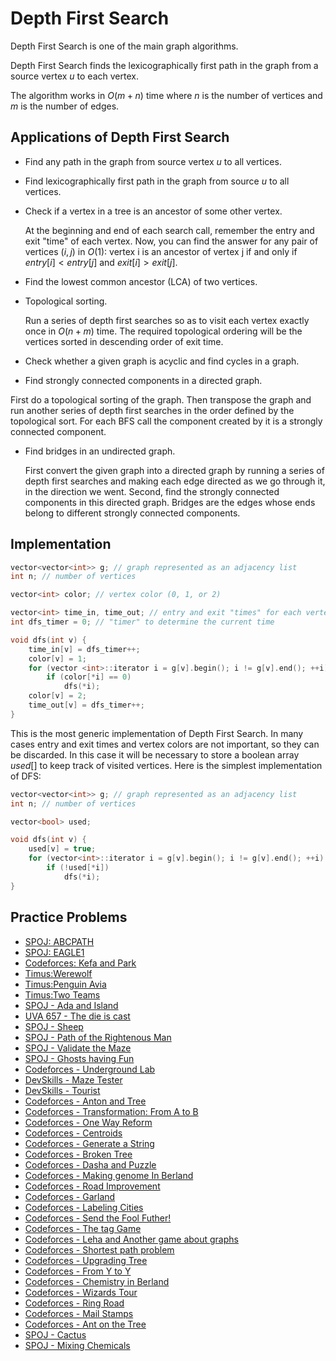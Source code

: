 <!--?title Depth First Search-->

# Depth First Search

Depth First Search is one of the main graph algorithms.

Depth First Search finds the lexicographically first path in the graph from a source vertex $u$ to each vertex.

The algorithm works in $O(m + n)$ time where $n$ is the number of vertices and $m$ is the number of edges.

## Applications of Depth First Search

* Find any path in the graph from source vertex $u$ to all vertices.

* Find lexicographically first path in the graph from source $u$ to all vertices.

* Check if a vertex in a tree is an ancestor of some other vertex.

  At the beginning and end of each search call, remember the entry and exit "time" of each vertex. Now, you can find the answer for any pair of vertices $(i, j)$ in $O(1)$: vertex i is an ancestor of vertex j if and only if $entry[i] < entry[j]$ and $exit[i] > exit[j]$.

* Find the lowest common ancestor (LCA) of two vertices.

* Topological sorting.

  Run a series of depth first searches so as to visit each vertex exactly once in $O(n + m)$ time. The required topological ordering will be the vertices sorted in descending order of exit time.

* Check whether a given graph is acyclic and find cycles in a graph.

* Find strongly connected components in a directed graph.

 First do a topological sorting of the graph. Then transpose the graph and run another series of depth first searches in the order defined by the topological sort. For each BFS call the component created by it is a strongly connected component.

* Find bridges in an undirected graph.

  First convert the given graph into a directed graph by running a series of depth first searches and making each edge directed as we go through it, in the direction we went. Second, find the strongly connected components in this directed graph. Bridges are the edges whose ends belong to different strongly connected components.

## Implementation

```cpp
vector<vector<int>> g; // graph represented as an adjacency list
int n; // number of vertices

vector<int> color; // vertex color (0, 1, or 2)

vector<int> time_in, time_out; // entry and exit "times" for each vertex
int dfs_timer = 0; // "timer" to determine the current time

void dfs(int v) {
	time_in[v] = dfs_timer++;
	color[v] = 1;
	for (vector <int>::iterator i = g[v].begin(); i != g[v].end(); ++i)
		if (color[*i] == 0)
			dfs(*i);
	color[v] = 2;
	time_out[v] = dfs_timer++;
}
```

This is the most generic implementation of Depth First Search. In many cases entry and exit times and vertex colors are not important, so they can be discarded. In this case it will be necessary to store a boolean array $used[]$ to keep track of visited vertices. Here is the simplest implementation of DFS:

```cpp
vector<vector<int>> g; // graph represented as an adjacency list
int n; // number of vertices

vector<bool> used;

void dfs(int v) {
	used[v] = true;
	for (vector<int>::iterator i = g[v].begin(); i != g[v].end(); ++i)
		if (!used[*i])
			dfs(*i);
}
```

## Practice Problems

* [SPOJ: ABCPATH](http://www.spoj.com/problems/ABCPATH/)
* [SPOJ: EAGLE1](http://www.spoj.com/problems/EAGLE1/)
* [Codeforces: Kefa and Park](http://codeforces.com/problemset/problem/580/C)
* [Timus:Werewolf](http://acm.timus.ru/problem.aspx?space=1&num=1242)
* [Timus:Penguin Avia](http://acm.timus.ru/problem.aspx?space=1&num=1709)
* [Timus:Two Teams](http://acm.timus.ru/problem.aspx?space=1&num=1106)
* [SPOJ - Ada and Island](http://www.spoj.com/problems/ADASEA/)
* [UVA 657 - The die is cast](https://uva.onlinejudge.org/index.php?option=com_onlinejudge&Itemid=8&page=show_problem&problem=598)
* [SPOJ - Sheep](http://www.spoj.com/problems/KOZE/)
* [SPOJ - Path of the Rightenous Man](http://www.spoj.com/problems/RIOI_2_3/)
* [SPOJ - Validate the Maze](http://www.spoj.com/problems/MAKEMAZE/)
* [SPOJ - Ghosts having Fun](http://www.spoj.com/problems/GHOSTS/)
* [Codeforces - Underground Lab](http://codeforces.com/contest/781/problem/C)
* [DevSkills - Maze Tester](https://devskill.com/CodingProblems/ViewProblem/3)
* [DevSkills - Tourist](https://devskill.com/CodingProblems/ViewProblem/17)
* [Codeforces - Anton and Tree](http://codeforces.com/contest/734/problem/E)
* [Codeforces - Transformation: From A to B](http://codeforces.com/contest/727/problem/A)
* [Codeforces - One Way Reform](http://codeforces.com/contest/723/problem/E)
* [Codeforces - Centroids](http://codeforces.com/contest/709/problem/E)
* [Codeforces - Generate a String](http://codeforces.com/contest/710/problem/E)
* [Codeforces - Broken Tree](http://codeforces.com/contest/758/problem/E)
* [Codeforces - Dasha and Puzzle](http://codeforces.com/contest/761/problem/E)
* [Codeforces - Making genome In Berland](http://codeforces.com/contest/638/problem/B)
* [Codeforces - Road Improvement](http://codeforces.com/contest/638/problem/C)
* [Codeforces - Garland](http://codeforces.com/contest/767/problem/C)
* [Codeforces - Labeling Cities](http://codeforces.com/contest/794/problem/D)
* [Codeforces - Send the Fool Futher!](http://codeforces.com/contest/802/problem/K)
* [Codeforces - The tag Game](http://codeforces.com/contest/813/problem/C)
* [Codeforces - Leha and Another game about graphs](http://codeforces.com/contest/841/problem/D)
* [Codeforces - Shortest path problem](http://codeforces.com/contest/845/problem/G)
* [Codeforces - Upgrading Tree](http://codeforces.com/contest/844/problem/E)
* [Codeforces - From Y to Y](http://codeforces.com/contest/849/problem/C)
* [Codeforces - Chemistry in Berland](http://codeforces.com/contest/846/problem/E)
* [Codeforces - Wizards Tour](http://codeforces.com/contest/861/problem/F)
* [Codeforces - Ring Road](http://codeforces.com/contest/24/problem/A)
* [Codeforces - Mail Stamps](http://codeforces.com/contest/29/problem/C)
* [Codeforces - Ant on the Tree](http://codeforces.com/contest/29/problem/D)
* [SPOJ - Cactus](http://www.spoj.com/problems/CAC/)
* [SPOJ - Mixing Chemicals](http://www.spoj.com/problems/AMR10J/)
